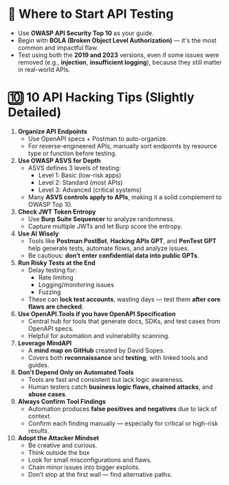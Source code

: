 # 🔐 **Where to Start API Testing**

- Use **OWASP API Security Top 10** as your guide.
- Begin with **BOLA (Broken Object Level Authorization)** — it's the most common and impactful flaw.
- Test using both the **2019 and 2023** versions, even if some issues were removed (e.g., **injection**, **insufficient logging**), because they still matter in real-world APIs.

# 🔟 **10 API Hacking Tips (Slightly Detailed)**

1. **Organize API Endpoints**
    - Use OpenAPI specs + Postman to auto-organize.
    - For reverse-engineered APIs, manually sort endpoints by resource type or function before testing.
2. **Use OWASP ASVS for Depth**
    - ASVS defines 3 levels of testing:
        - Level 1: Basic (low-risk apps)
        - Level 2: Standard (most APIs)
        - Level 3: Advanced (critical systems)
    - Many **ASVS controls apply to APIs**, making it a solid complement to OWASP Top 10.
3. **Check JWT Token Entropy**
    - Use **Burp Suite Sequencer** to analyze randomness.
    - Capture multiple JWTs and let Burp score the entropy.
4. **Use AI Wisely**
    - Tools like **Postman PostBot**, **Hacking APIs GPT**, and **PenTest GPT** help generate tests, automate flows, and analyze issues.
    - Be cautious: **don’t enter confidential data into public GPTs**.
5. **Run Risky Tests at the End**
    - Delay testing for:
        - Rate limiting
        - Logging/monitoring issues
        - Fuzzing
    - These can **lock test accounts**, wasting days — test them **after core flaws are checked**.
6. **Use OpenAPI.Tools if you have OpenAPI Specification**
    - Central hub for tools that generate docs, SDKs, and test cases from OpenAPI specs.
    - Helpful for automation and vulnerability scanning.
7. **Leverage MindAPI**
    - A **mind map on GitHub** created by David Sopes.
    - Covers both **reconnaissance** and **testing**, with linked tools and guides.
8. **Don't Depend Only on Automated Tools**
    - Tools are fast and consistent but lack logic awareness.
    - Human testers catch **business logic flaws, chained attacks**, and **abuse cases**.
9. **Always Confirm Tool Findings**
    - Automation produces **false positives and negatives** due to lack of context.
    - Confirm each finding manually — especially for critical or high-risk results.
10. **Adopt the Attacker Mindset**
    - Be creative and curious.
    - Think outside the box
    - Look for small misconfigurations and flaws.
    - Chain minor issues into bigger exploits.
    - Don’t stop at the first wall — find alternative paths.
